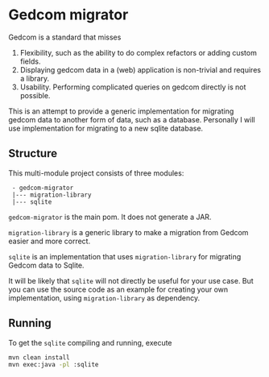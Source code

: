 # Gedcom migrator

Gedcom is a standard that misses
1. Flexibility, such as the ability to do complex refactors or adding custom fields.
2. Displaying gedcom data in a (web) application is non-trivial and requires a
library.
3. Usability. Performing complicated queries on gedcom directly is not possible.

This is an attempt to provide a generic implementation for migrating gedcom data to
another form of data, such as a database. Personally I will use implementation
for migrating to a new sqlite database.

## Structure

This multi-module project consists of three modules:

```
 - gedcom-migrator
 |--- migration-library
 |--- sqlite
```

`gedcom-migrator` is the main pom. It does not generate a JAR.

`migration-library` is a generic library to make a migration from Gedcom easier and more
correct.

`sqlite` is an implementation that uses `migration-library` for migrating Gedcom data to Sqlite.

It will be likely that `sqlite` will not directly be useful for your use case.
But you can use the source code as an example for creating your own implementation,
using `migration-library` as dependency.

## Running

To get the `sqlite` compiling and running, execute

```bash
mvn clean install
mvn exec:java -pl :sqlite
```
